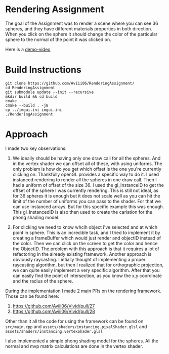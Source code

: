# Rendering Assignment
The goal of the Assignment was to render a scene where you can see 36 spheres, and they have different materials properties in both direction. 
When you click on the sphere it should change the color of the particular sphere to the normal of the point it was clicked on.

Here is a [demo-video](https://drive.google.com/file/d/1cArXfnPL2pZB5O6UapjdAnNFZesSzyv6/view?usp=sharing)


# Build Instructions
```
git clone https://github.com/Aviii06/RenderingAssignment/
cd RenderingAssignment
git submodule update --init --recursive
mkdir build && cd build
cmake ..
cmake --build . -j8
cp ../imgui.ini imgui.ini
./RenderingAssignment
```

# Approach
I made two key observations:
1) We ideally should be having only one draw call for all the spheres. And in the vertex shader we can offset all of these, with using uniforms. The only problem is how do you get which offset is the one you're currently clicking on. Thankfully openGL provides a specific way to do it. I used instanced rendering to render all the spheres in one draw call. Then I had a uniform of offset of the size 36. I used the gl_InstanceID to get the offset of the sphere I was currently rendering. This is still not ideal, as for 36 spheres it is enough but it does not scale well as you can hit the limit of the number of uniforms you can pass to the shader. For that we can use instanced arrays. But for this specific example this was enough. This gl_InstancedID is also then used to create the cariation for the phong shading model.

2) For clicking we need to know whcih object i've selected and at which point in sphere. This is an incredible task, and I tried to implement it by creating a frameBuffer which would just render and objectID instead of the color. Then we can click on the screen to get the color and hence the ObjectID. The problem with this approach is that it requires a lot of refactoring in the already existing framework. Another approach is obviously raycasting. I intially thought of implementing a proper raycasting algorithm, but then I realized that for orthographic projection, we can quite easily implement a very specific algorithm. After that you can easily find the point of intersection, as you know the x,y coordinate and the radius of the sphere. 

During the implementation I made 2 main PRs on the rendering framework. Those can be found here:
1) https://github.com/Aviii06/Vivid/pull/27
2) https://github.com/Aviii06/Vivid/pull/28

Other than it all the code for using the framework can be found on `src/main.cpp` and `assets/shaders/instancing.pixelShader.glsl` and `assets/shaders/instancing.vertexShader.glsl`

I also implemented a simple phong shading model for the spheres. All the normal and mvp matrix calculations are done in the vertex shader.
